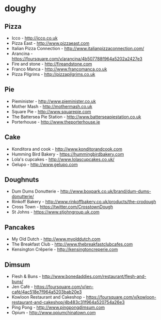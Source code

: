 # doughy

## Pizza
* Icco - http://icco.co.uk
* Pizza East - http://www.pizzaeast.com
* Italian Pizza Connection - http://www.italianpizzaconnection.com/
* Arancina - https://foursquare.com/v/arancina/4b507788f964a5202a2427e3
* Fire and stone - http://fireandstone.com
* Franco Manca - http://www.francomanca.co.uk
* Pizza Pilgrims - http://pizzapilgrims.co.uk

## Pie
* Pieminister - http://www.pieminister.co.uk
* Mother Mash - http://mothermash.co.uk
* Square Pie - http://www.squarepie.com
* The Battersea Pie Station - http://www.batterseapiestation.co.uk
* Porterhouse - http://www.theporterhouse.ie
  
## Cake
* Konditora and cook - http://www.konditorandcook.com
* Humming Bird Bakery - https://hummingbirdbakery.com
* Lola's cupcakes - http://www.lolascupcakes.co.uk/
* Gelupo - http://www.gelupo.com

## Doughnuts
* Dum Dums Donutterie - http://www.boxpark.co.uk/brand/dum-dums-donutterie/
* Rinkoff Bakery - http://www.rinkoffbakery.co.uk/products/the-crodough
* Cross Town - https://twitter.com/CrosstownDough
* St Johns - https://www.stjohngroup.uk.com

## Pancakes
* My Old Dutch - http://www.myolddutch.com
* The Breakfast Club - http://www.thebreakfastclubcafes.com
* Kensington Crêperie - http://kensingtoncreperie.com
  
## Dimsum 
* Flesh & Buns - http://www.bonedaddies.com/restaurant/flesh-and-buns/
* Jen Café - https://foursquare.com/v/jen-café/4ac518e7f964a5203bab20e3
* Kowloon Restaurant and Cakeshop - https://foursquare.com/v/kowloon-restaurant-and-cakeshop/4b483c31f964a520754a26e3
* Ping Pong - http://www.pingpongdimsum.com
* Opium - http://www.opiumchinatown.com
